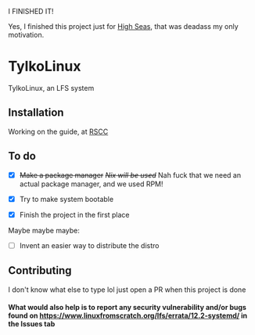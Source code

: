 I FINISHED IT!

Yes, I finished this project just for [High Seas](https://highseas.hackclub.com), that was deadass my only motivation.
# TylkoLinux
TylkoLinux, an LFS system

## Installation
Working on the guide, at [RSCC](https://rootsource.cc/Articles/tylkolinux-installation/)

## To do

- [X] ~~Make a package manager~~ ~~*Nix will be used*~~ Nah fuck that we need an actual package manager, and we used RPM!

- [X] Try to make system bootable

- [X] Finish the project in the first place

Maybe maybe maybe:

- [ ] Invent an easier way to distribute the distro

## Contributing
I don't know what else to type lol just open a PR when this project is done
#### What would also help is to report any security vulnerability and/or bugs found on https://www.linuxfromscratch.org/lfs/errata/12.2-systemd/ in the Issues tab
